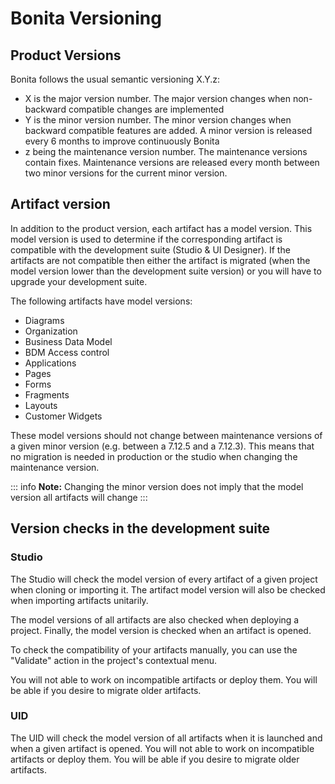 # Bonita Versioning

## Product Versions

Bonita follows the usual semantic versioning X.Y.z:
* X is the major version number. The major version changes when non-backward compatible changes are implemented
* Y is the minor version number. The minor version changes when backward compatible features are added. A minor version is released every 6 months to improve continuously Bonita
* z being the maintenance version number. The maintenance versions contain fixes. Maintenance versions are released every month between two minor versions for the current minor version.

## Artifact version

In addition to the product version, each artifact has a model version. This model version is used to determine if the corresponding artifact is compatible with the development suite (Studio & UI Designer).
If the artifacts are not compatible then either the artifact is migrated (when the model version lower than the development suite version) or you will have to upgrade your development suite.

The following artifacts have model versions:
* Diagrams
* Organization
* Business Data Model
* BDM Access control
* Applications 
* Pages
* Forms
* Fragments
* Layouts
* Customer Widgets

These model versions should not change between maintenance versions of a given minor version (e.g. between a 7.12.5 and a 7.12.3). This means that no migration is needed in production or the studio when changing the maintenance version.

::: info
**Note:** Changing the minor version does not imply that the model version all artifacts will change
:::

## Version checks in the development suite

### Studio
The Studio will check the model version of every artifact of a given project when cloning or importing it. The artifact model version will also be checked when importing artifacts unitarily. 

The model versions of all artifacts are also checked when deploying a project. Finally, the model version is checked when an artifact is opened.

To check the compatibility of your artifacts manually, you can use the "Validate" action in the project's contextual menu.

You will not able to work on incompatible artifacts or deploy them. You will be able if you desire to migrate older artifacts.

### UID

The UID will check the model version of all artifacts when it is launched and when a given artifact is opened. You will not able to work on incompatible artifacts or deploy them. You will be able if you desire to migrate older artifacts.
